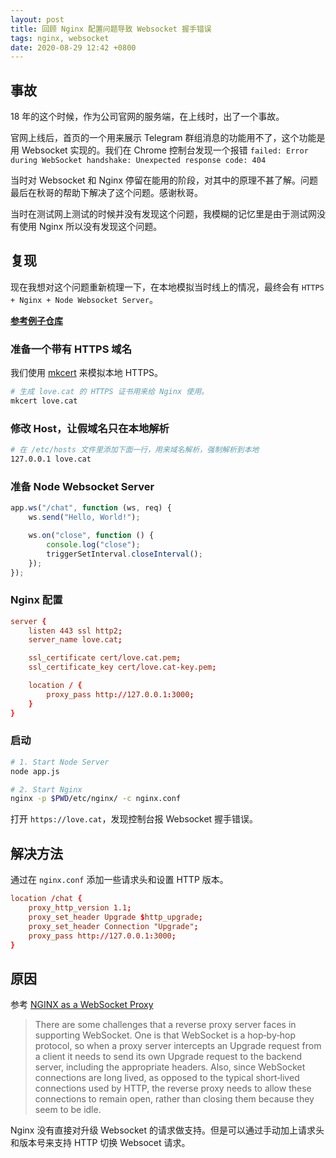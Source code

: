 ```yaml
---
layout: post
title: 回顾 Nginx 配置问题导致 Websocket 握手错误
tags: nginx, websocket
date: 2020-08-29 12:42 +0800
---
```

## 事故

18 年的这个时候，作为公司官网的服务端，在上线时，出了一个事故。

官网上线后，首页的一个用来展示 Telegram 群组消息的功能用不了，这个功能是用 Websocket 实现的。我们在 Chrome 控制台发现一个报错 `failed: Error during WebSocket handshake: Unexpected response code: 404`

当时对 Websocket 和 Nginx 停留在能用的阶段，对其中的原理不甚了解。问题最后在秋哥的帮助下解决了这个问题。感谢秋哥。

当时在测试网上测试的时候并没有发现这个问题，我模糊的记忆里是由于测试网没有使用 Nginx 所以没有发现这个问题。

## 复现

现在我想对这个问题重新梳理一下，在本地模拟当时线上的情况，最终会有 `HTTPS + Nginx + Node Websocket Server`。

**[参考例子仓库](https://github.com/lanlyhs/retrospect-nginx-cause-websocket-handshake-errors)**

### 准备一个带有 HTTPS 域名

我们使用 [mkcert](https://github.com/FiloSottile/mkcert) 来模拟本地 HTTPS。

```sh
# 生成 love.cat 的 HTTPS 证书用来给 Nginx 使用。
mkcert love.cat
```

### 修改 Host，让假域名只在本地解析

```sh
# 在 /etc/hosts 文件里添加下面一行，用来域名解析，强制解析到本地
127.0.0.1 love.cat
```

### 准备 Node Websocket Server

```js
app.ws("/chat", function (ws, req) {
    ws.send("Hello, World!");

    ws.on("close", function () {
        console.log("close");
        triggerSetInterval.closeInterval();
    });
});
```

### Nginx 配置

```conf
server {
    listen 443 ssl http2;
    server_name love.cat;

    ssl_certificate cert/love.cat.pem;
    ssl_certificate_key cert/love.cat-key.pem;

    location / {
        proxy_pass http://127.0.0.1:3000;
    }
}
```

### 启动

```sh
# 1. Start Node Server
node app.js

# 2. Start Nginx
nginx -p $PWD/etc/nginx/ -c nginx.conf
```

打开 `https://love.cat`，发现控制台报 Websocket 握手错误。

## 解决方法

通过在 `nginx.conf` 添加一些请求头和设置 HTTP 版本。

```conf
location /chat {
    proxy_http_version 1.1;
    proxy_set_header Upgrade $http_upgrade;
    proxy_set_header Connection "Upgrade";
    proxy_pass http://127.0.0.1:3000;
}
```

## 原因

参考 [NGINX as a WebSocket Proxy](https://www.nginx.com/blog/websocket-nginx/)

> There are some challenges that a reverse proxy server faces in supporting WebSocket. One is that WebSocket is a hop‑by‑hop protocol, so when a proxy server intercepts an Upgrade request from a client it needs to send its own Upgrade request to the backend server, including the appropriate headers. Also, since WebSocket connections are long lived, as opposed to the typical short‑lived connections used by HTTP, the reverse proxy needs to allow these connections to remain open, rather than closing them because they seem to be idle.

Nginx 没有直接对升级 Websocket 的请求做支持。但是可以通过手动加上请求头和版本号来支持 HTTP 切换 Websocet 请求。
